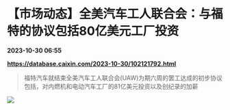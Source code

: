 # 【市场动态】全美汽车工人联合会：与福特的协议包括80亿美元工厂投资

**2023-10-30 06:55**

**https://database.caixin.com/2023-10-30/102121792.html**

> 福特汽车就结束全美汽车工人联合会(UAW)为期六周的罢工达成的初步协议包括，对内燃机和电动汽车工厂的81亿美元投资以及创纪录的加薪

  

[![](https://img.caixin.com/2023-09-26/169569636122177_840_560.jpg)](https://img.caixin.com//2023-09-26/169569636122177_480_320.jpg)